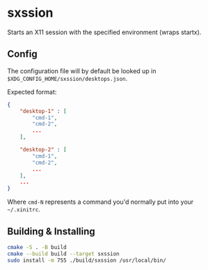 # sxssion

Starts an X11 session with the specified environment (wraps startx).

## Config

The configuration file will by default be looked up in `$XDG_CONFIG_HOME/sxssion/desktops.json`.

Expected format:
```json
{
    "desktop-1" : [
        "cmd-1",
        "cmd-2",
        ...
    ],

    "desktop-2" : [
        "cmd-1",
        "cmd-2",
        ...
    ],
    ...
}
```

Where `cmd-N` represents a command you'd normally put into your `~/.xinitrc`.

## Building & Installing

```sh
cmake -S . -B build
cmake --build build --target sxssion
sudo install -m 755 ./build/sxssion /usr/local/bin/
```
